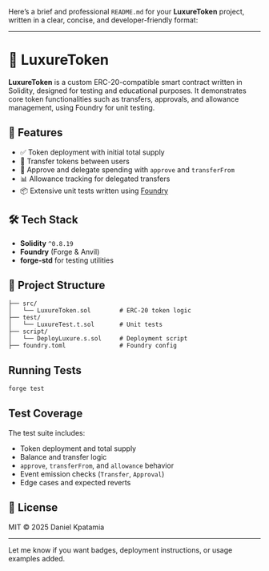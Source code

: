 Here’s a brief and professional `README.md` for your **LuxureToken** project, written in a clear, concise, and developer-friendly format:

---

# 💎 LuxureToken

**LuxureToken** is a custom ERC-20-compatible smart contract written in Solidity, designed for testing and educational purposes. It demonstrates core token functionalities such as transfers, approvals, and allowance management, using Foundry for unit testing.

## 🚀 Features

* ✅ Token deployment with initial total supply
* 🔁 Transfer tokens between users
* 🔐 Approve and delegate spending with `approve` and `transferFrom`
* 📊 Allowance tracking for delegated transfers
* 📦 Extensive unit tests written using [Foundry](https://book.getfoundry.sh/)

## 🛠️ Tech Stack

* **Solidity** `^0.8.19`
* **Foundry** (Forge & Anvil)
* **forge-std** for testing utilities

## 📂 Project Structure

```
├── src/
│   └── LuxureToken.sol        # ERC-20 token logic
├── test/
│   └── LuxureTest.t.sol       # Unit tests
├── script/
│   └── DeployLuxure.s.sol     # Deployment script
├── foundry.toml               # Foundry config
```

##  Running Tests

```bash
forge test
```

## Test Coverage

The test suite includes:

* Token deployment and total supply
* Balance and transfer logic
* `approve`, `transferFrom`, and `allowance` behavior
* Event emission checks (`Transfer`, `Approval`)
* Edge cases and expected reverts

## 📄 License

MIT © 2025 Daniel Kpatamia

---

Let me know if you want badges, deployment instructions, or usage examples added.
